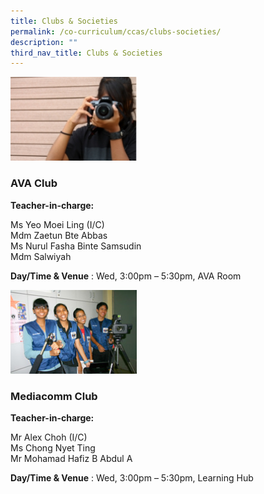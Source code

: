 ```yaml
---
title: Clubs & Societies
permalink: /co-curriculum/ccas/clubs-societies/
description: ""
third_nav_title: Clubs & Societies
---
```


<img src="/images/ava.jpeg" 
     style="width:40%">
		 
### AVA Club

**Teacher-in-charge:**  

Ms Yeo Moei Ling (I/C)  <br>
Mdm Zaetun Bte Abbas  <br>
Ms Nurul Fasha Binte Samsudin <br>
Mdm Salwiyah

**Day/Time & Venue** : Wed, 3:00pm – 5:30pm, AVA Room


<img src="/images/mediacomm.jpeg" 
     style="width:40%">
		 
### Mediacomm Club

**Teacher-in-charge:**  

Mr Alex Choh (I/C)  <br>
Ms Chong Nyet Ting  <br>
Mr Mohamad Hafiz B Abdul A <br>

**Day/Time & Venue** : Wed, 3:00pm – 5:30pm, Learning Hub